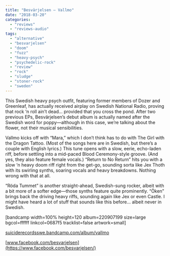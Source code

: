 ```yaml
---
title: "Besvärjelsen – Vallmo"
date: "2018-03-20"
categories: 
  - "reviews"
  - "reviews-audio"
tags: 
  - "alternative"
  - "besvarjelsen"
  - "doom"
  - "fuzz"
  - "heavy-psych"
  - "psychedelic-rock"
  - "review"
  - "rock"
  - "sludge"
  - "stoner-rock"
  - "sweden"
---
```


This Swedish heavy psych outfit, featuring former members of Dozer and Greenleaf, has actually received airplay on Swedish National Radio, proving that rock ‘n roll ain’t dead… provided that you cross the pond. After two previous EPs, Besvärjelsen’s debut album is actually named after the Swedish word for poppy—although in this case, we’re talking about the flower, not their musical sensibilities.

Vallmo kicks off with “Mara,” which I don’t think has to do with The Girl with the Dragon Tattoo. (Most of the songs here are in Swedish, but there’s a couple with English lyrics.) This tune opens with a slow, eerie, echo-laden riff, before settling into a mid-paced Blood Ceremony-style groove. (And yes, they also feature female vocals.) “Return to No Return” hits you with a slow ‘n heavy doom riff right from the get-go, sounding sorta like Jex Thoth with its swirling synths, soaring vocals and heavy breakdowns. Nothing wrong with that at all.

“Röda Tummet” is another straight-ahead, Swedish-sung rocker, albeit with a bit more of a softer edge—those synths feature quite prominently. “Öken” brings back the driving heavy riffs, sounding again like Jex or even Castle. I might have heard a lot of stuff that sounds like this before… albeit never in Swedish.

\[bandcamp width=100% height=120 album=220907199 size=large bgcol=ffffff linkcol=0687f5 tracklist=false artwork=small\]

[suiciderecordsswe.bandcamp.com/album/vallmo](https://suiciderecordsswe.bandcamp.com/album/vallmo)

[www.facebook.com/besvarjelsen](https://www.facebook.com/besvarjelsen/)
